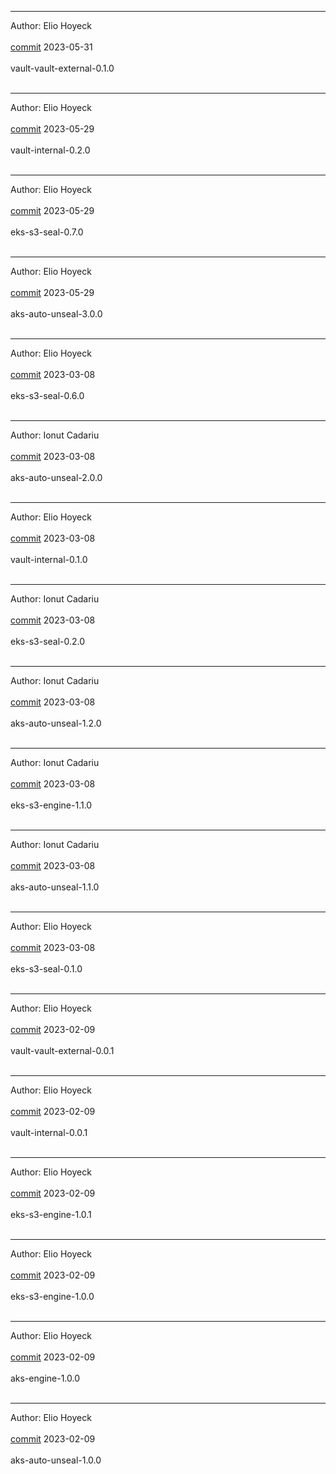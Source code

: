 
-------------------------------------------------------------

Author: Elio Hoyeck  <br></br>
 [commit](https://github.com/Eliohoyeck/terraform-aws-privatemodule/commit/ca1acdb748dcc15a08415c7ec2eeaef628ab61b9)	 2023-05-31 <br></br>
 vault-vault-external-0.1.0 <br></br>


-------------------------------------------------------------

Author: Elio Hoyeck  <br></br>
 [commit](https://github.com/Eliohoyeck/terraform-aws-privatemodule/commit/587076e4b67a3dcb98dfbc18f8b23c5314013f28)	 2023-05-29 <br></br>
 vault-internal-0.2.0 <br></br>


-------------------------------------------------------------

Author: Elio Hoyeck  <br></br>
 [commit](https://github.com/Eliohoyeck/terraform-aws-privatemodule/commit/587076e4b67a3dcb98dfbc18f8b23c5314013f28)	 2023-05-29 <br></br>
 eks-s3-seal-0.7.0 <br></br>


-------------------------------------------------------------

Author: Elio Hoyeck  <br></br>
 [commit](https://github.com/Eliohoyeck/terraform-aws-privatemodule/commit/eb20228f43d00f82d922c4072328a9993117412d)	 2023-05-29 <br></br>
 aks-auto-unseal-3.0.0 <br></br>


-------------------------------------------------------------

Author: Elio Hoyeck  <br></br>
 [commit](https://github.com/Eliohoyeck/terraform-aws-privatemodule/commit/0d476531e0fbcf30769c9d1d6da16971e802a409)	 2023-03-08 <br></br>
 eks-s3-seal-0.6.0 <br></br>


-------------------------------------------------------------

Author: Ionut Cadariu  <br></br>
 [commit](https://github.com/Eliohoyeck/terraform-aws-privatemodule/commit/3bbd6c9e12ca5c60409294c650bd4b2de9145751)	 2023-03-08 <br></br>
 aks-auto-unseal-2.0.0 <br></br>


-------------------------------------------------------------

Author: Elio Hoyeck  <br></br>
 [commit](https://github.com/Eliohoyeck/terraform-aws-privatemodule/commit/bd4be279a68c97d2e7aacac18e1783413c79a0d3)	 2023-03-08 <br></br>
 vault-internal-0.1.0 <br></br>


-------------------------------------------------------------

Author: Ionut Cadariu  <br></br>
 [commit](https://github.com/Eliohoyeck/terraform-aws-privatemodule/commit/35cd93b0a920fddf1dd150ac7ffbafbd3bfc50f4)	 2023-03-08 <br></br>
 eks-s3-seal-0.2.0 <br></br>


-------------------------------------------------------------

Author: Ionut Cadariu  <br></br>
 [commit](https://github.com/Eliohoyeck/terraform-aws-privatemodule/commit/35cd93b0a920fddf1dd150ac7ffbafbd3bfc50f4)	 2023-03-08 <br></br>
 aks-auto-unseal-1.2.0 <br></br>


-------------------------------------------------------------

Author: Ionut Cadariu  <br></br>
 [commit](https://github.com/Eliohoyeck/terraform-aws-privatemodule/commit/a9be2a20b1bdc7b49db83e2fe64916fcf612a226)	 2023-03-08 <br></br>
 eks-s3-engine-1.1.0 <br></br>


-------------------------------------------------------------

Author: Ionut Cadariu  <br></br>
 [commit](https://github.com/Eliohoyeck/terraform-aws-privatemodule/commit/a9be2a20b1bdc7b49db83e2fe64916fcf612a226)	 2023-03-08 <br></br>
 aks-auto-unseal-1.1.0 <br></br>


-------------------------------------------------------------

Author: Elio Hoyeck  <br></br>
 [commit](https://github.com/Eliohoyeck/terraform-aws-privatemodule/commit/adbd454d2ff8d4d91accbf5f9825fb0aeb5045fc)	 2023-03-08 <br></br>
 eks-s3-seal-0.1.0 <br></br>


-------------------------------------------------------------

Author: Elio Hoyeck  <br></br>
 [commit](https://github.com/Eliohoyeck/terraform-aws-privatemodule/commit/b505519967f2103ae1ea89a3359e247212995dc2)	 2023-02-09 <br></br>
 vault-vault-external-0.0.1 <br></br>


-------------------------------------------------------------

Author: Elio Hoyeck  <br></br>
 [commit](https://github.com/Eliohoyeck/terraform-aws-privatemodule/commit/b505519967f2103ae1ea89a3359e247212995dc2)	 2023-02-09 <br></br>
 vault-internal-0.0.1 <br></br>


-------------------------------------------------------------

Author: Elio Hoyeck  <br></br>
 [commit](https://github.com/Eliohoyeck/terraform-aws-privatemodule/commit/b505519967f2103ae1ea89a3359e247212995dc2)	 2023-02-09 <br></br>
 eks-s3-engine-1.0.1 <br></br>


-------------------------------------------------------------

Author: Elio Hoyeck  <br></br>
 [commit](https://github.com/Eliohoyeck/terraform-aws-privatemodule/commit/d64887946af19044cdbf9983b1a95a4ba7c44a1d)	 2023-02-09 <br></br>
 eks-s3-engine-1.0.0 <br></br>


-------------------------------------------------------------

Author: Elio Hoyeck  <br></br>
 [commit](https://github.com/Eliohoyeck/terraform-aws-privatemodule/commit/d64887946af19044cdbf9983b1a95a4ba7c44a1d)	 2023-02-09 <br></br>
 aks-engine-1.0.0 <br></br>


-------------------------------------------------------------

Author: Elio Hoyeck  <br></br>
 [commit](https://github.com/Eliohoyeck/terraform-aws-privatemodule/commit/d64887946af19044cdbf9983b1a95a4ba7c44a1d)	 2023-02-09 <br></br>
 aks-auto-unseal-1.0.0 <br></br>


